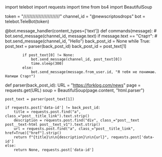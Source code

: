 import telebot
import requests
import time
from bs4 import BeautifulSoup

token = "////////////////////////"
channel_id = "@newscriptosdrops"
bot = telebot.TeleBot(token)

@bot.message_handler(content_types=['text'])
def commands(message):
    # bot.send_message(channel_id, message.text)
    if message.text == "Старт":
        # bot.send_message(channel_id, "Hello")
        back_post_id = None
        while True:
            post_text = parser(back_post_id)
            back_post_id = post_text[1]
            
            if post_text[0] != None:
                bot.send_message(channel_id, post_text[0])
                time.sleep(300)
            else:
                bot.send_message(message.from_user.id, "Я тебя не понимаю. Напиши Старт")

def parser(back_post_id):
    URL = "https://forklog.com/news"
    page = requests.get(URL)
    soup = BeautifulSoup(page.content, "html.parser")
    
    post_text = parser(post_text[1])
    
    if requests.post['data-id'] != back_post_id:
        title = requests.post.find("a", class_="post__title_link").text.strip()
        description = requests.post.find("div", class_="post__text post__text-html post__text_v1").text.strip()
        url = requests.post.find("a", class_="post__title_link", href=True)["href"].strip()
        return f"{title}\n\n{description}\n\n{url}", requests.post['data-id']
    else:
        return None, requests.post['data-id']
